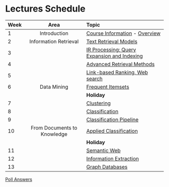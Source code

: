 # Lectures Schedule

| Week | Area                        | Topic                                            |
|:-----|:---------------------------:|:-------------------------------------------------|
| 1    | Introduction                | [Course Information][0] - [Overview][1]          |
| 2    | Information Retrieval       | [Text Retrieval Models][2]                       |
| 3    |                             | [IR Processing: Query Expansion and Indexing][3] |
| 4    |                             | [Advanced Retrieval Methods][4]                  |
| 5    |                             | [Link-based Ranking, Web search][5]              |
| 6    | Data Mining                 | [Frequent Itemsets][6]                           |
|      |                             | **Holiday**                                      |
| 7    |                             | [Clustering][7]                                  |
| 8    |                             | [Classification][8]                              |
| 9    |                             | [Classification Pipeline][9]                     |
| 10   | From Documents to Knowledge | [Applied Classification][10]                     |
|      |                             | **Holiday**                                      |
| 11   |                             | [Semantic Web][11]                               |
| 12   |                             | [Information Extraction][12]                     |
| 13   |                             | [Graph Databases][13]                            |

[Poll Answers](poll%20answers)

[0]:slides/week%201%20-%20Course%20Information%202018.pdf
[1]:slides/week%201%20-%20Overview%20DIS.pdf
[2]:slides/week%202%20-%20Information%20Retrieval%20Basics.pdf
[3]:slides/week%203%20-%20IR%20Implementation.pdf
[4]:slides/week%204%20-%20Advanced%20Retrieval%20Models.pdf
[5]:slides/week%205%20-%20Link%20Analysis.pdf
[6]:slides/week%206%20-%20Frequent%20Itemsets.pdf
[7]:slides/week%207%20-%20Clustering.pdf
[8]:slides/week%208%20-%20Classification.pdf
[9]:slides/week%209%20-%20Classification%20Pipeline.pdf
[10]:slides/week%2010%20-%20Applied%20Classification.pdf
[11]:slides/week%2011%20-%20Semantic%20Web.pdf
[12]:slides/week%2012%20-%20Information%20Extraction.pdf
[13]:slides/week%2013%20-%20Graph%20Databases.pdf
